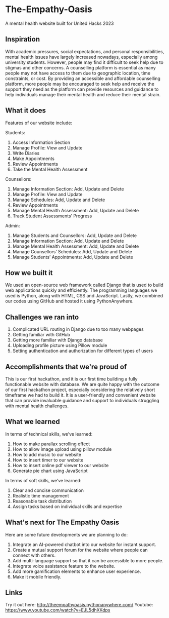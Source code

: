 # The-Empathy-Oasis
A mental health website built for United Hacks 2023

## Inspiration
With academic pressures, social expectations, and personal responsibilities, mental health issues have largely increased nowadays, especially among university students. However, people may find it difficult to seek help due to stigmas and other concerns. A counselling platform is essential as many people may not have access to them due to geographic location, time constraints, or cost. By providing an accessible and affordable counselling platform, more people may be encouraged to seek help and receive the support they need as the platform can provide resources and guidance to help individuals manage their mental health and reduce their mental strain.

## What it does
Features of our website include:

Students:
1. Access Information Section
2. Manage Profile: View and Update
3. Write Diaries
4. Make Appointments
5. Review Appointments
6. Take the Mental Health Assessment
   
Counsellors:
1. Manage Information Section: Add, Update and Delete
2. Manage Profile: View and Update
3. Manage Schedules: Add, Update and Delete
4. Review Appointments
5. Manage Mental Health Assessment: Add, Update and Delete
6. Track Student Assessments’ Progress
   
Admin:
1. Manage Students and Counsellors: Add, Update and Delete
2. Manage Information Section: Add, Update and Delete
3. Manage Mental Health Assessment: Add, Update and Delete
4. Manage Counsellors’ Schedules: Add, Update and Delete
5. Manage Students’ Appointments: Add, Update and Delete

## How we built it
We used an open-source web framework called Django that is used to build web applications quickly and efficiently. The programming languages we used is Python, along with HTML, CSS and JavaScript. Lastly, we combined our codes using GitHub and hosted it using PythonAnywhere.

## Challenges we ran into
1. Complicated URL routing in Django due to too many webpages
2. Getting familiar with GitHub
3. Getting more familiar with Django database
4. Uploading profile picture using Pillow module
5. Setting authentication and authorization for different types of users

## Accomplishments that we're proud of
This is our first hackathon, and it is our first time building a fully functionable website with database. We are quite happy with the outcome of our first hackathon project, especially considering the relatively short timeframe we had to build it. It is a user-friendly and convenient website that can provide invaluable guidance and support to individuals struggling with mental health challenges.

## What we learned
In terms of technical skills, we’ve learned:
1. How to make parallax scrolling effect
2. How to allow image upload using pillow module
3. How to add music to our website
4. How to insert timer to our website
5. How to insert online pdf viewer to our website
6. Generate pie chart using JavaScript

In terms of soft skills, we’ve learned:
1. Clear and concise communication
2. Realistic time management
3. Reasonable task distribution
4. Assign tasks based on individual skills and expertise

## What's next for The Empathy Oasis
Here are some future developments we are planning to do:
1. Integrate an AI-powered chatbot into our website for instant support.
2. Create a mutual support forum for the website where people can connect with others.
3. Add multi-language support so that it can be accessible to more people.
4. Integrate voice assistance feature to the website.
5. Add more gamification elements to enhance user experience.
6. Make it mobile friendly.

## Links
Try it out here: http://theempathyoasis.pythonanywhere.com/
Youtube: https://www.youtube.com/watch?v=EJL5dhXKdps

